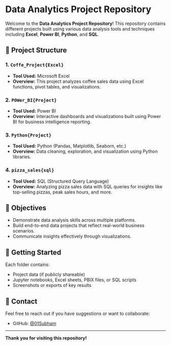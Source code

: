 # Data Analytics Project Repository

Welcome to the **Data Analytics Project Repository**! This repository contains different projects built using various data analysis tools and techniques including **Excel**, **Power BI**, **Python**, and **SQL**.

## 📁 Project Structure

### 1. `Coffe_Project{Excel}`
- **Tool Used:** Microsoft Excel
- **Overview:** This project analyzes coffee sales data using Excel functions, pivot tables, and visualizations.

### 2. `POWer_BI{Project}`
- **Tool Used:** Power BI
- **Overview:** Interactive dashboards and visualizations built using Power BI for business intelligence reporting.

### 3. `Python{Project}`
- **Tool Used:** Python (Pandas, Matplotlib, Seaborn, etc.)
- **Overview:** Data cleaning, exploration, and visualization using Python libraries.

### 4. `pizza_sales{sql}`
- **Tool Used:** SQL (Structured Query Language)
- **Overview:** Analyzing pizza sales data with SQL queries for insights like top-selling pizzas, peak sales hours, and more.

## 📌 Objectives
- Demonstrate data analysis skills across multiple platforms.
- Build end-to-end data projects that reflect real-world business scenarios.
- Communicate insights effectively through visualizations.

## 🚀 Getting Started
Each folder contains:
- Project data (if publicly shareable)
- Jupyter notebooks, Excel sheets, PBIX files, or SQL scripts
- Screenshots or exports of key results

## 📧 Contact
Feel free to reach out if you have suggestions or want to collaborate:
- GitHub: [@01Subham](https://github.com/01Subham)

---

**Thank you for visiting this repository!**
